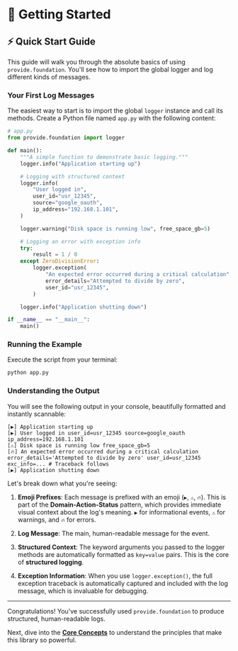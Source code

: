 # 🚀 Getting Started

## ⚡ Quick Start Guide

This guide will walk you through the absolute basics of using `provide.foundation`. You'll see how to import the global logger and log different kinds of messages.

### Your First Log Messages

The easiest way to start is to import the global `logger` instance and call its methods. Create a Python file named `app.py` with the following content:

```python
# app.py
from provide.foundation import logger

def main():
    """A simple function to demonstrate basic logging."""
    logger.info("Application starting up")

    # Logging with structured context
    logger.info(
        "User logged in",
        user_id="usr_12345",
        source="google_oauth",
        ip_address="192.168.1.101",
    )

    logger.warning("Disk space is running low", free_space_gb=5)

    # Logging an error with exception info
    try:
        result = 1 / 0
    except ZeroDivisionError:
        logger.exception(
            "An expected error occurred during a critical calculation",
            error_details="Attempted to divide by zero",
            user_id="usr_12345",
        )

    logger.info("Application shutting down")

if __name__ == "__main__":
    main()

```

### Running the Example

Execute the script from your terminal:

```bash
python app.py
```

### Understanding the Output

You will see the following output in your console, beautifully formatted and instantly scannable:

```
[▶️] Application starting up
[▶️] User logged in user_id=usr_12345 source=google_oauth ip_address=192.168.1.101
[⚠️] Disk space is running low free_space_gb=5
[🔥] An expected error occurred during a critical calculation error_details='Attempted to divide by zero' user_id=usr_12345 exc_info=... # Traceback follows
[▶️] Application shutting down
```

Let's break down what you're seeing:

1.  **Emoji Prefixes**: Each message is prefixed with an emoji (`▶️`, `⚠️`, `🔥`). This is part of the **Domain-Action-Status** pattern, which provides immediate visual context about the log's meaning. `▶️` for informational events, `⚠️` for warnings, and `🔥` for errors.

2.  **Log Message**: The main, human-readable message for the event.

3.  **Structured Context**: The keyword arguments you passed to the logger methods are automatically formatted as `key=value` pairs. This is the core of **structured logging**.

4.  **Exception Information**: When you use `logger.exception()`, the full exception traceback is automatically captured and included with the log message, which is invaluable for debugging.

---

Congratulations! You've successfully used `provide.foundation` to produce structured, human-readable logs.

Next, dive into the [**Core Concepts**](../core-concepts/structured-logging.md) to understand the principles that make this library so powerful.
